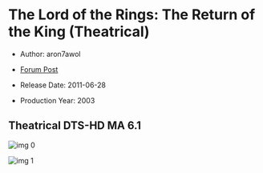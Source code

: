 # The Lord of the Rings: The Return of the King (Theatrical)

* Author: aron7awol

* [Forum Post](https://www.avsforum.com/threads/bass-eq-for-filtered-movies.2995212/post-59398192)

* Release Date: 2011-06-28
* Production Year: 2003

## Theatrical DTS-HD MA 6.1

![img 0](https://i.imgur.com/wiZjpcz.jpg)

![img 1](https://i.imgur.com/WCmowq1.png)

